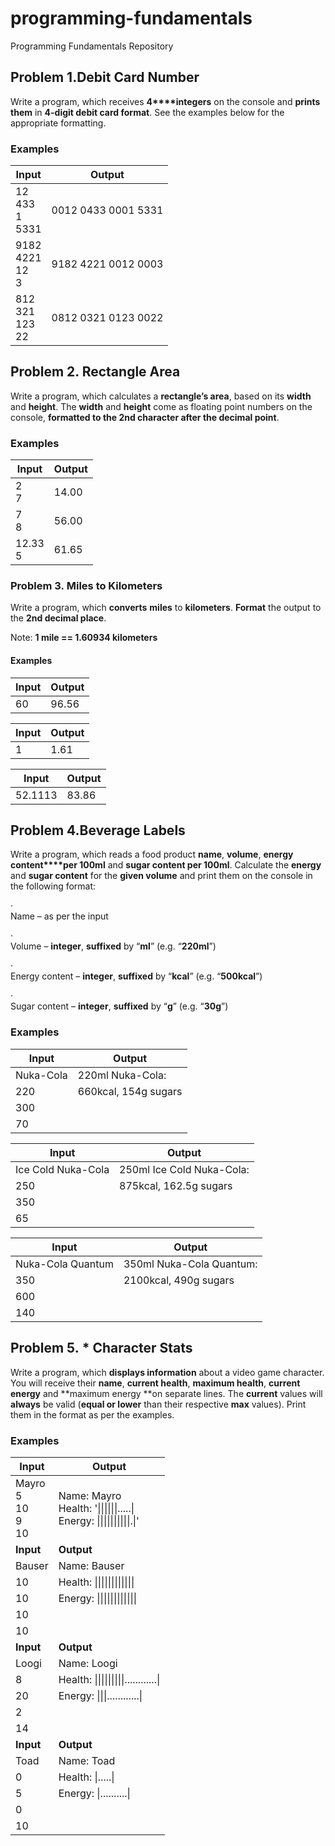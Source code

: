 ﻿# programming-fundamentals
Programming Fundamentals Repository

## Problem 1.Debit Card Number               


Write a program, which receives **4****integers**
on the console and **prints them** in **4-digit debit card format**. See the
examples below for the appropriate formatting.

### Examples


**Input**|**Output**
---------|----------
12 <br> 433 <br> 1 <br> 5331 | <top>0012 0433 0001 5331 </top>
9182 <br> 4221 <br> 12 <br> 3|9182 4221 0012 0003
812 <br> 321 <br> 123 <br> 22|0812 0321 0123 0022

## Problem 2. Rectangle Area

Write a program, which calculates a **rectangle’s area**, based on its **width** and **height**. The **width** and **height** come as floating point numbers
on the console, **formatted to the 2nd character after the decimal point**.

### Examples

**Input** |**Output** 
|---------|-----------
2 <br>7| 14.00
7 <br>8| 56.00
12.33 <br>5|61.65

### Problem 3. Miles to Kilometers

Write a program, which **converts** **miles** to **kilometers**. **Format** the output to the **2nd
decimal place**.

Note: **1
mile == 1.60934 kilometers**

#### Examples


Input | Output
----- | ------
60    | 96.56

Input | Output 
----- | ------
1     | 1.61

  Input | Output
  ----- | ------
52.1113 | 83.86


## Problem 4.Beverage Labels             


Write a program, which reads a food product
**name**, **volume**, **energy content****per 100ml** and **sugar content per 100ml**. Calculate the **energy** and **sugar content**
for the **given volume** and print them
on the console in the following format:

·       
Name – as per the input

·       
Volume – **integer**, **suffixed** by “**ml**” (e.g. “**220ml**”)

·       
Energy content – **integer**, **suffixed** by “**kcal**” (e.g.
“**500kcal**”)

·       
Sugar content – **integer**, **suffixed** by “**g**” (e.g. “**30g**”) 

### Examples

 

**Input**|**Output**
---------|---------
Nuka-Cola|220ml Nuka-Cola:
220|660kcal, 154g sugars
300|
70|
 




**Input**|**Output**
---------|----------
Ice Cold Nuka-Cola|250ml Ice Cold Nuka-Cola:
250|875kcal, 162.5g sugars
350|
65|



**Input**         |**Output**
------------------|----------
Nuka-Cola Quantum |350ml Nuka-Cola Quantum:
350 |2100kcal, 490g sugars
600 |
140 |
 

## Problem 5. * Character Stats

Write a program, which **displays information** about a video game character. You will receive
their **name**, **current health**, **maximum
health**, **current energy** and **maximum energy **on separate lines. The **current** values will **always** be valid (**equal or lower** than their respective **max** values). Print them in the format as per the examples.

### Examples

**Input** | **Output**
----------|-----------
Mayro <br>5 <br>10 <br>9 <br>10| Name: Mayro <br> Health: '\|\|\|\|\|\|.....\| <br>Energy: \|\|\|\|\|\|\|\|\|\|.\|'
**Input** | **Output**
Bauser|Name: Bauser
10|Health: \|\|\|\|\|\|\|\|\|\|\|\|
10|Energy: \|\|\|\|\|\|\|\|\|\|\|\|
10|
10|
**Input** | **Output**
Loogi|Name: Loogi
8|Health: \|\|\|\|\|\|\|\|\|............\|
20|Energy: \|\|\|............\|
2|
14|
**Input**|**Output**
Toad|Name: Toad
0|Health: \|.....\|
5|Energy: \|..........\|
0|
10|





